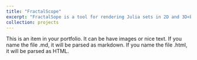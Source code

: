 ```yaml
---
title: "FractalScope"
excerpt: "FractalSope is a tool for rendering Julia sets in 2D and 3D<br/><img src='/images/500x300.png'>"
collection: projects
---
```


This is an item in your portfolio. It can be have images or nice text. If you name the file .md, it will be parsed as markdown. If you name the file .html, it will be parsed as HTML. 
